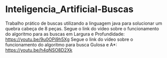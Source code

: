 # Inteligencia_Artificial-Buscas
Trabalho prático de buscas utilizando a linguagem java para solucionar um quebra cabeça de 8 peças.
Segue o link do vídeo sobre o funcionamento do algoritmo para as buscas em Largura e Profundidade: https://youtu.be/9u0OPi9h5Xg
Segue o link do vídeo sobre o funcionamento do algoritmo para busca Gulosa e A*: https://youtu.be/h4qNSO8D2Xk
